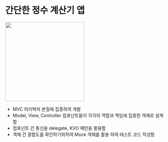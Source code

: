 # 간단한 정수 계산기 앱

<div>
  <img src="https://github.com/user-attachments/assets/c78d8e70-3fe6-4483-bccd-bd8406691bd9" height="250">
</div>

- MVC 아키텍처 본질에 집중하여 개발
- Model, View, Controller 컴포넌트들이 각각의 역할과 책임에 집중한 객체로 설계함
- 컴포넌트 간 통신을 delegate, KVO 패턴을 활용함
- 객체 간 결합도를 확인하기위하여 Mock 객체를 활용 하여 테스트 코드 작성함
